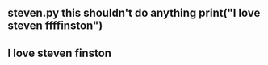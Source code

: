 steven.py
this shouldn't do anything
print("I love steven ffffinston")
----------
I love steven finston
----------
